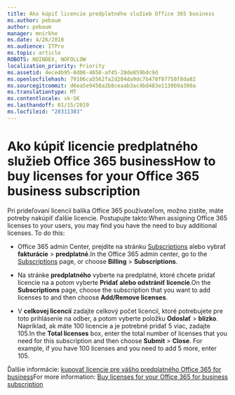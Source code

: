 ```yaml
---
title: Ako kúpiť licencie predplatného služieb Office 365 business
ms.author: pebaum
author: pebaum
manager: mnirkhe
ms.date: 4/26/2018
ms.audience: ITPro
ms.topic: article
ROBOTS: NOINDEX, NOFOLLOW
localization_priority: Priority
ms.assetid: 4ece4b95-0d06-4658-af45-28de859bdc9d
ms.openlocfilehash: 79106ca5562fa2d204da9dc7b470f07758f8da82
ms.sourcegitcommit: d6ea5e9458a2b8ceaab3ac4bd483e1130b9a398a
ms.translationtype: MT
ms.contentlocale: sk-SK
ms.lasthandoff: 01/15/2019
ms.locfileid: "28311383"
---
```

# <a name="how-to-buy-licenses-for-your-office-365-business-subscription"></a><span data-ttu-id="ef258-102">Ako kúpiť licencie predplatného služieb Office 365 business</span><span class="sxs-lookup"><span data-stu-id="ef258-102">How to buy licenses for your Office 365 business subscription</span></span>

<span data-ttu-id="ef258-p101">Pri prideľovaní licencií balíka Office 365 používateľom, možno zistíte, máte potreby nakúpiť ďalšie licencie. Postupujte takto:</span><span class="sxs-lookup"><span data-stu-id="ef258-p101">When assigning Office 365 licenses to your users, you may find you have the need to buy additional licenses. To do this:</span></span>
  
- <span data-ttu-id="ef258-105">Office 365 admin Center, prejdite na stránku [Subscriptions]( https://go.microsoft.com/fwlink/p/?linkid=842054) alebo vybrať **fakturácie** \> **predplatné**.</span><span class="sxs-lookup"><span data-stu-id="ef258-105">In the Office 365 admin center, go to the [Subscriptions]( https://go.microsoft.com/fwlink/p/?linkid=842054) page, or choose **Billing** \> **Subscriptions**.</span></span>
    
- <span data-ttu-id="ef258-106">Na stránke **predplatného** vyberte na predplatné, ktoré chcete pridať licencie na a potom vyberte **Pridať alebo odstrániť licencie**.</span><span class="sxs-lookup"><span data-stu-id="ef258-106">On the **Subscriptions** page, choose the subscription that you want to add licenses to and then choose **Add/Remove licenses**.</span></span>
    
- <span data-ttu-id="ef258-p102">V **celkovej licencií** zadajte celkový počet licencií, ktoré potrebujete pre toto prihlásenie na odber, a potom vyberte položku **Odoslať** \> **blízko**. Napríklad, ak máte 100 licencie a je potrebné pridať 5 viac, zadajte 105.</span><span class="sxs-lookup"><span data-stu-id="ef258-p102">In the **Total licenses** box, enter the total number of licenses that you need for this subscription and then choose **Submit** \> **Close**. For example, if you have 100 licenses and you need to add 5 more, enter 105.</span></span>
    
<span data-ttu-id="ef258-109">Ďalšie informácie: [kupovať licencie pre vášho predplatného Office 365 for business](https://support.office.com/article/36081d8d-b3fa-4948-8c34-e217bba825e1)</span><span class="sxs-lookup"><span data-stu-id="ef258-109">For more information: [Buy licenses for your Office 365 for business subscription](https://support.office.com/article/36081d8d-b3fa-4948-8c34-e217bba825e1)</span></span>
  

